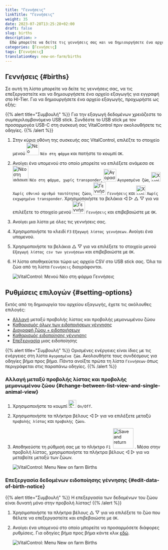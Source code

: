 ```yaml
---
title: "Γεννήσεις"
linkTitle: "Γεννήσεις"
weight: 35
date: 2023-07-28T13:25:28+02:00
draft: false
slug: births
description: >
  Εδώ μπορείτε να δείτε τις γεννήσεις σας και να δημιουργήσετε ένα αρχείο εξαγωγής.
categories: [Γεννήσεις]
tags: [Γεννήσεις]
translationKey: new-on-farm/births
---
```

## Γεννήσεις {#births}

Σε αυτή τη λίστα μπορείτε να δείτε τις γεννήσεις σας, να τις επεξεργαστείτε και να δημιουργήσετε ένα αρχείο εξαγωγής για εγγραφή στο HI-Tier. Για να δημιουργήσετε ένα αρχείο εξαγωγής, προχωρήστε ως εξής:

{{% alert title="Συμβουλή" %}}
Για την εξαγωγή δεδομένων χρειάζεστε το συμπεριλαμβανόμενο USB stick. Συνδέστε το USB stick με τον προσαρμογέα USB-C στη συσκευή σας VitalControl πριν ακολουθήσετε τις οδηγίες.
{{% /alert %}}

1. Στην κύρια οθόνη της συσκευής σας VitalControl, επιλέξτε το στοιχείο μενού <img src="/icons/main/new-on-farm.svg" width="40" align="bottom" alt="Νέο στη φάρμα" /> `Νέο στη φάρμα` και πατήστε το κουμπί `OK`.

2. Ανοίγει ένα υπομενού στο οποίο μπορείτε να επιλέξετε ανάμεσα σε <img src="/icons/registration/new-on-farm-no-transponder.svg" width="50" align="bottom" alt="Νέο στη φάρμα, χωρίς transponder" /> `Νέο στη φάρμα, χωρίς transponder`, <img src="/icons/main/new-on-farm.svg" width="40" align="bottom" alt="Αγορασμένα ζώα" /> `Αγορασμένα ζώα`, <img src="/icons/registration/no-eartag-number.svg" width="30" align="bottom" alt="Χωρίς εθνικό αριθμό ταυτότητας ζώου" /> `Χωρίς εθνικό αριθμό ταυτότητας ζώου`, <img src="/icons/main/births.svg" width="40" align="bottom" alt="Γεννήσεις" /> `Γεννήσεις` και <img src="/icons/registration/no-transponder.svg" width="30" align="bottom" alt="Χωρίς εκχωρημένο transponder" /> `Χωρίς εκχωρημένο transponder`. Χρησιμοποιήστε τα βελάκια ◁ ▷ △ ▽ για να επιλέξετε το στοιχείο μενού <img src="/icons/main/births.svg" width="40" align="bottom" alt="Γεννήσεις" /> `Γεννήσεις` και επιβεβαιώστε με `OK`.

3. Ανοίγει μια λίστα με όλες τις γεννήσεις σας.

4. Χρησιμοποιήστε το κλειδί `F3` `Εξαγωγή λίστας γεννήσεων`. Ανοίγει ένα υπομενού.

5. Χρησιμοποιήστε τα βελάκια △ ▽ για να επιλέξετε το στοιχείο μενού `Εξαγωγή λίστας csv των γεννήσεων` και επιβεβαιώστε με `OK`.

6. Η λίστα αποθηκεύεται τώρα ως αρχείο CSV στο USB stick σας. Όλα τα ζώα από τη λίστα `Γεννήσεις` διαγράφονται.

    ![VitalControl: Μενού Νέο στη φάρμα Γεννήσεις](../images/births.png "Γεννήσεις")

## Ρυθμίσεις επιλογών {#setting-options}

Εκτός από τη δημιουργία του αρχείου εξαγωγής, έχετε τις ακόλουθες επιλογές:

- [Αλλαγή](#change-between-list-view-and-single-animal-view) μεταξύ προβολής λίστας και προβολής μεμονωμένου ζώου
- [Καθαρισμός όλων των ειδοποιήσεων γέννησης](../purchased-animals/#clear-all-purchase-notices)
- [Διαγραφή ζώου + ειδοποιήσεων](../purchased-animals/#delete-animal--purchase-notice)
- [Καθαρισμός ειδοποίησης γέννησης](../purchased-animals/#clear-notice-of-purchase)
- [Επεξεργασία](#edit-data-of-birth-notice) μιας ειδοποίησης

{{% alert title="Συμβουλή" %}}
Ορισμένες ενέργειες είναι ίδιες με τις ενέργειες στη λίστα `Αγορασμένα ζώα`. Ακολουθήστε τους συνδέσμους για οδηγίες βήμα προς βήμα. Πάντα ανοίξτε πρώτα τη λίστα `Γεννήσεων` όπως περιγράφεται στις παραπάνω οδηγίες.
{{% /alert %}}

### Αλλαγή μεταξύ προβολής λίστας και προβολής μεμονωμένου ζώου {#change-between-list-view-and-single-animal-view}

1. Χρησιμοποιήστε το κουμπί <img src="/icons/gear.svg" width="25" align="bottom" alt="Gear" /> `On/Off`.

2. Χρησιμοποιήστε τα πλήκτρα βέλους ◁ ▷ για να επιλέξετε μεταξύ `προβολής λίστας` και `προβολής ζώου`.

3. Αποθηκεύστε τη ρύθμισή σας με το πλήκτρο `F1` &nbsp;<img src="/icons/footer/save_exit.svg" width="65" align="bottom" alt="Save and return" />&nbsp;. Μέσα στην προβολή λίστας, χρησιμοποιήστε τα πλήκτρα βέλους ◁ ▷ για να μεταβείτε μεταξύ των ζώων.

    ![VitalControl: Menu New on farm Births](../images/change.png "Αλλαγή μεταξύ προβολής λίστας και προβολής μεμονωμένου ζώου")

### Επεξεργασία δεδομένων ειδοποίησης γέννησης {#edit-data-of-birth-notice}
 
{{% alert title="Συμβουλή" %}}
Η επεξεργασία των δεδομένων του ζώου είναι δυνατή μόνο στην προβολή λίστας!
{{% /alert %}}

1. Χρησιμοποιήστε τα πλήκτρα βέλους △ ▽ για να επιλέξετε το ζώο που θέλετε να επεξεργαστείτε και επιβεβαιώστε με `OK`.

2. Ανοίγει ένα υπομενού στο οποίο μπορείτε να προσαρμόσετε διάφορες ρυθμίσεις. Για οδηγίες βήμα προς βήμα κάντε κλικ [εδώ](/el/docs/new/calving/#register-a-calving).

    ![VitalControl: Menu New on farm Births](../images/edit2.png "Επεξεργασία ειδοποίησης γέννησης")
